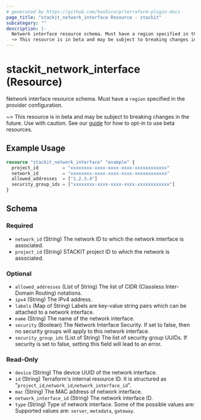 ```yaml
---
# generated by https://github.com/hashicorp/terraform-plugin-docs
page_title: "stackit_network_interface Resource - stackit"
subcategory: ""
description: |-
  Network interface resource schema. Must have a region specified in the provider configuration.
  ~> This resource is in beta and may be subject to breaking changes in the future. Use with caution. See our guide https://registry.terraform.io/providers/stackitcloud/stackit/latest/docs/guides/opting_into_beta_resources for how to opt-in to use beta resources.
---
```


# stackit_network_interface (Resource)

Network interface resource schema. Must have a `region` specified in the provider configuration.

~> This resource is in beta and may be subject to breaking changes in the future. Use with caution. See our [guide](https://registry.terraform.io/providers/stackitcloud/stackit/latest/docs/guides/opting_into_beta_resources) for how to opt-in to use beta resources.

## Example Usage

```terraform
resource "stackit_network_interface" "example" {
  project_id         = "xxxxxxxx-xxxx-xxxx-xxxx-xxxxxxxxxxxx"
  network_id         = "xxxxxxxx-xxxx-xxxx-xxxx-xxxxxxxxxxxx"
  allowed_addresses  = ["1.2.3.4"]
  security_group_ids = ["xxxxxxxx-xxxx-xxxx-xxxx-xxxxxxxxxxxx"]
}
```

<!-- schema generated by tfplugindocs -->
## Schema

### Required

- `network_id` (String) The network ID to which the network interface is associated.
- `project_id` (String) STACKIT project ID to which the network is associated.

### Optional

- `allowed_addresses` (List of String) The list of CIDR (Classless Inter-Domain Routing) notations.
- `ipv4` (String) The IPv4 address.
- `labels` (Map of String) Labels are key-value string pairs which can be attached to a network interface.
- `name` (String) The name of the network interface.
- `security` (Boolean) The Network Interface Security. If set to false, then no security groups will apply to this network interface.
- `security_group_ids` (List of String) The list of security group UUIDs. If security is set to false, setting this field will lead to an error.

### Read-Only

- `device` (String) The device UUID of the network interface.
- `id` (String) Terraform's internal resource ID. It is structured as "`project_id`,`network_id`,`network_interface_id`".
- `mac` (String) The MAC address of network interface.
- `network_interface_id` (String) The network interface ID.
- `type` (String) Type of network interface. Some of the possible values are: Supported values are: `server`, `metadata`, `gateway`.
